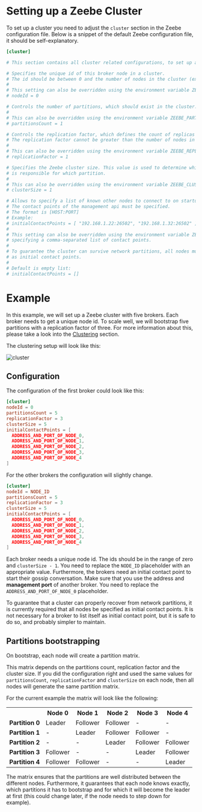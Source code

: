 # Setting up a Zeebe Cluster

To set up a cluster you need to adjust the `cluster` section
in the Zeebe configuration file. Below is a snippet
of the default Zeebe configuration file, it should be self-explanatory.

```toml
[cluster]

# This section contains all cluster related configurations, to set up a Zeebe cluster

# Specifies the unique id of this broker node in a cluster.
# The id should be between 0 and the number of nodes in the cluster (exclusive).
#
# This setting can also be overridden using the environment variable ZEEBE_NODE_ID.
# nodeId = 0

# Controls the number of partitions, which should exist in the cluster.
#
# This can also be overridden using the environment variable ZEEBE_PARTITIONS_COUNT.
# partitionsCount = 1

# Controls the replication factor, which defines the count of replicas per partition.
# The replication factor cannot be greater than the number of nodes in the cluster.
#
# This can also be overridden using the environment variable ZEEBE_REPLICATION_FACTOR.
# replicationFactor = 1

# Specifies the Zeebe cluster size. This value is used to determine which broker
# is responsible for which partition.
#
# This can also be overridden using the environment variable ZEEBE_CLUSTER_SIZE.
# clusterSize = 1

# Allows to specify a list of known other nodes to connect to on startup
# The contact points of the management api must be specified.
# The format is [HOST:PORT]
# Example:
# initialContactPoints = [ "192.168.1.22:26502", "192.168.1.32:26502" ]
#
# This setting can also be overridden using the environment variable ZEEBE_CONTACT_POINTS
# specifying a comma-separated list of contact points.
#
# To guarantee the cluster can survive network partitions, all nodes must be specified
# as initial contact points.
#
# Default is empty list:
# initialContactPoints = []
```

# Example

In this example, we will set up a Zeebe cluster with
five brokers. Each broker needs to get a unique node id.
To scale well, we will bootstrap five partitions
with a replication factor of three. For more information about this,
please take a look into the [Clustering](/basics/clustering.html) section.

The clustering setup will look like this:

![cluster](/operations/example-setup-cluster.png)

## Configuration

The configuration of the first broker could look like this:
```toml
[cluster]
nodeId = 0
partitionsCount = 5
replicationFactor = 3
clusterSize = 5
initialContactPoints = [
  ADDRESS_AND_PORT_OF_NODE_0,
  ADDRESS_AND_PORT_OF_NODE_1,
  ADDRESS_AND_PORT_OF_NODE_2,
  ADDRESS_AND_PORT_OF_NODE_3,
  ADDRESS_AND_PORT_OF_NODE_4
]
```

For the other brokers the configuration will slightly change.
```toml
[cluster]
nodeId = NODE_ID
partitionsCount = 5
replicationFactor = 3
clusterSize = 5
initialContactPoints = [
  ADDRESS_AND_PORT_OF_NODE_0,
  ADDRESS_AND_PORT_OF_NODE_1,
  ADDRESS_AND_PORT_OF_NODE_2,
  ADDRESS_AND_PORT_OF_NODE_3,
  ADDRESS_AND_PORT_OF_NODE_4
]
```

Each broker needs a unique node id. The ids should be in the range of
zero and `clusterSize - 1`. You need to replace the `NODE_ID` placeholder with an
appropriate value. Furthermore, the
brokers need an initial contact point to start their gossip
conversation. Make sure that you use the address and
**management port** of another broker. You need to replace the
`ADDRESS_AND_PORT_OF_NODE_0` placeholder.

To guarantee that a cluster can properly recover from network partitions,
it is currently required that all nodes be specified as initial contact points. It is not necessary
for a broker to list itself as initial contact point, but it is safe to do so, and probably simpler
to maintain.

## Partitions bootstrapping

On bootstrap, each node will create a partition matrix.

This matrix depends on the partitions count, replication factor and
the cluster size. If you did the configuration right and
used the same values for `partitionsCount`, `replicationFactor`
and `clusterSize` on each node, then all nodes will generate
the same partition matrix.

For the current example the matrix will look like the following:

<table>
<tr>
    <th></th>
    <th>Node 0</th>
    <th>Node 1</th>
    <th>Node 2</th>
    <th>Node 3</th>
    <th>Node 4</th>
</tr>

<!-- Partition 0 -->
<tr>
 <td><b>Partition 0</b></td>
 <td>Leader</td>
 <td>Follower</td>
 <td>Follower</td>
 <td>-</td>
 <td>-</td>
</tr>

<!-- Partition 1 -->
<tr>
 <td><b>Partition 1</b></td>
 <td>-</td>
 <td>Leader</td>
 <td>Follower</td>
 <td>Follower</td>
 <td>-</td>
</tr>

<!-- Partition 2 -->
<tr>
 <td><b>Partition 2</b></td>
 <td>-</td>
 <td>-</td>
 <td>Leader</td>
 <td>Follower</td>
 <td>Follower</td>
</tr>

<!-- Partition 3 -->
<tr>
 <td><b>Partition 3</b></td>
 <td>Follower</td>
 <td>-</td>
 <td>-</td>
 <td>Leader</td>
 <td>Follower</td>
</tr>

<!-- Partition 4 -->
<tr>
 <td><b>Partition 4</b></td>
 <td>Follower</td>
 <td>Follower</td>
 <td>-</td>
 <td>-</td>
 <td>Leader</td>
</tr>

</table>

The matrix ensures that the partitions are well distributed
between the different nodes. Furthermore, it guarantees that
each node knows exactly, which partitions it has
to bootstrap and for which it will become the leader at first (this
could change later, if the node needs to step down for example).
